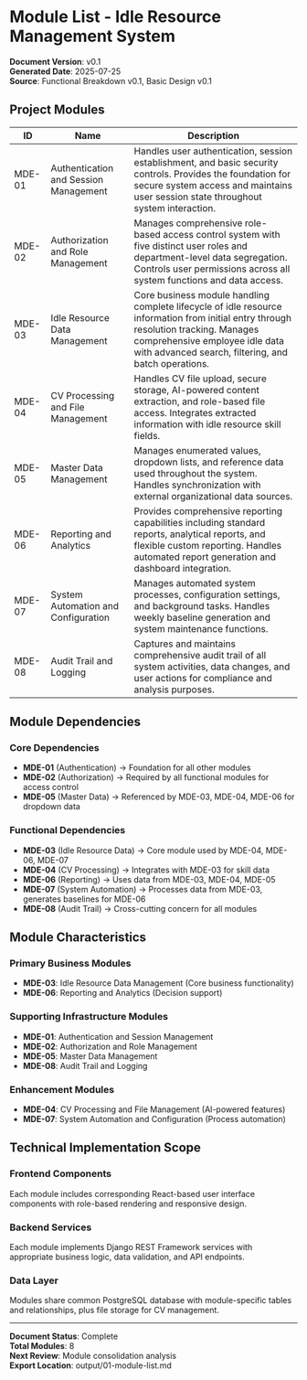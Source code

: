 # Module List - Idle Resource Management System

**Document Version**: v0.1  
**Generated Date**: 2025-07-25  
**Source**: Functional Breakdown v0.1, Basic Design v0.1  

## Project Modules

| ID     | Name                                        | Description |
|--------|---------------------------------------------|-------------|
| MDE-01 | Authentication and Session Management       | Handles user authentication, session establishment, and basic security controls. Provides the foundation for secure system access and maintains user session state throughout system interaction. |
| MDE-02 | Authorization and Role Management           | Manages comprehensive role-based access control system with five distinct user roles and department-level data segregation. Controls user permissions across all system functions and data access. |
| MDE-03 | Idle Resource Data Management               | Core business module handling complete lifecycle of idle resource information from initial entry through resolution tracking. Manages comprehensive employee idle data with advanced search, filtering, and batch operations. |
| MDE-04 | CV Processing and File Management           | Handles CV file upload, secure storage, AI-powered content extraction, and role-based file access. Integrates extracted information with idle resource skill fields. |
| MDE-05 | Master Data Management                      | Manages enumerated values, dropdown lists, and reference data used throughout the system. Handles synchronization with external organizational data sources. |
| MDE-06 | Reporting and Analytics                     | Provides comprehensive reporting capabilities including standard reports, analytical reports, and flexible custom reporting. Handles automated report generation and dashboard integration. |
| MDE-07 | System Automation and Configuration        | Manages automated system processes, configuration settings, and background tasks. Handles weekly baseline generation and system maintenance functions. |
| MDE-08 | Audit Trail and Logging                    | Captures and maintains comprehensive audit trail of all system activities, data changes, and user actions for compliance and analysis purposes. |

## Module Dependencies

### Core Dependencies
- **MDE-01** (Authentication) → Foundation for all other modules
- **MDE-02** (Authorization) → Required by all functional modules for access control
- **MDE-05** (Master Data) → Referenced by MDE-03, MDE-04, MDE-06 for dropdown data

### Functional Dependencies
- **MDE-03** (Idle Resource Data) → Core module used by MDE-04, MDE-06, MDE-07
- **MDE-04** (CV Processing) → Integrates with MDE-03 for skill data
- **MDE-06** (Reporting) → Uses data from MDE-03, MDE-04, MDE-05
- **MDE-07** (System Automation) → Processes data from MDE-03, generates baselines for MDE-06
- **MDE-08** (Audit Trail) → Cross-cutting concern for all modules

## Module Characteristics

### Primary Business Modules
- **MDE-03**: Idle Resource Data Management (Core business functionality)
- **MDE-06**: Reporting and Analytics (Decision support)

### Supporting Infrastructure Modules
- **MDE-01**: Authentication and Session Management
- **MDE-02**: Authorization and Role Management
- **MDE-05**: Master Data Management
- **MDE-08**: Audit Trail and Logging

### Enhancement Modules
- **MDE-04**: CV Processing and File Management (AI-powered features)
- **MDE-07**: System Automation and Configuration (Process automation)

## Technical Implementation Scope

### Frontend Components
Each module includes corresponding React-based user interface components with role-based rendering and responsive design.

### Backend Services
Each module implements Django REST Framework services with appropriate business logic, data validation, and API endpoints.

### Data Layer
Modules share common PostgreSQL database with module-specific tables and relationships, plus file storage for CV management.

---

**Document Status**: Complete  
**Total Modules**: 8  
**Next Review**: Module consolidation analysis  
**Export Location**: output/01-module-list.md
